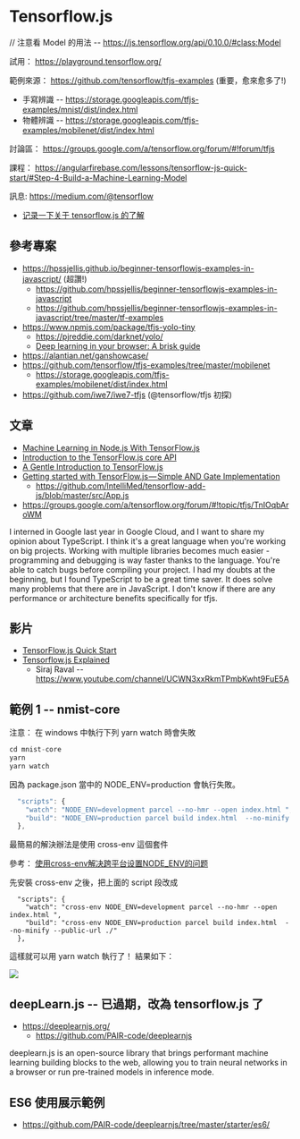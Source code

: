 # Tensorflow.js

// 注意看 Model 的用法 -- https://js.tensorflow.org/api/0.10.0/#class:Model

試用： https://playground.tensorflow.org/

範例來源： https://github.com/tensorflow/tfjs-examples (重要，愈來愈多了!)

* 手寫辨識 -- https://storage.googleapis.com/tfjs-examples/mnist/dist/index.html
* 物體辨識 -- https://storage.googleapis.com/tfjs-examples/mobilenet/dist/index.html


討論區： https://groups.google.com/a/tensorflow.org/forum/#!forum/tfjs

課程： https://angularfirebase.com/lessons/tensorflow-js-quick-start/#Step-4-Build-a-Machine-Learning-Model

訊息: https://medium.com/@tensorflow

* [记录一下关于 tensorflow.js 的了解](https://www.linpx.com/p/you-want-to-know-that-everything-about-tensorflowjs-is-here.html)

## 參考專案

* https://hpssjellis.github.io/beginner-tensorflowjs-examples-in-javascript/ (超讚!)
  * https://github.com/hpssjellis/beginner-tensorflowjs-examples-in-javascript
  * https://github.com/hpssjellis/beginner-tensorflowjs-examples-in-javascript/tree/master/tf-examples
* https://www.npmjs.com/package/tfjs-yolo-tiny
  * https://pjreddie.com/darknet/yolo/
  * [Deep learning in your browser: A brisk guide](https://towardsdatascience.com/deep-learning-in-your-browser-a-brisk-guide-ca06c2198846)
* https://alantian.net/ganshowcase/
* https://github.com/tensorflow/tfjs-examples/tree/master/mobilenet
  * https://storage.googleapis.com/tfjs-examples/mobilenet/dist/index.html
* https://github.com/iwe7/iwe7-tfjs (@tensorflow/tfjs 初探)

## 文章

* [Machine Learning in Node.js With TensorFlow.js](http://jamesthom.as/blog/2018/08/07/machine-learning-in-node-dot-js-with-tensorflow-dot-js/)
* [Introduction to the TensorFlow.js core API](https://observablehq.com/@nsthorat/introduction-to-deeplearn-js)
* [A Gentle Introduction to TensorFlow.js](https://medium.com/tensorflow/a-gentle-introduction-to-tensorflow-js-dba2e5257702)
* [Getting started with TensorFlow.js — Simple AND Gate Implementation](https://www.linkedin.com/pulse/getting-started-tensorflowjs-simple-gate-sam-alsmadi)
  * https://github.com/lntelliMed/tensorflow-add-js/blob/master/src/App.js
* https://groups.google.com/a/tensorflow.org/forum/#!topic/tfjs/TnIOqbAroWM

I interned in Google last year in Google Cloud, and I want to share my opinion about TypeScript. I think it's a great language when you're working on big projects. Working with multiple libraries becomes much easier - programming and debugging is way faster thanks to the language. You're able to catch bugs before compiling your project. I had my doubts at the beginning, but I found TypeScript to be a great time saver. It does solve many problems that there are in JavaScript. I don't know if there are any performance or architecture benefits specifically for tfjs.

## 影片

* [TensorFlow.js Quick Start](https://www.youtube.com/watch?v=Y_XM3Bu-4yc)
* [Tensorflow.js Explained](https://www.youtube.com/watch?v=Nc8kZABv-KE)
  * Siraj Raval -- https://www.youtube.com/channel/UCWN3xxRkmTPmbKwht9FuE5A

## 範例 1 -- nmist-core

注意： 在 windows 中執行下列 yarn watch 時會失敗

```js
cd mnist-core
yarn
yarn watch
```

因為 package.json 當中的 NODE_ENV=production 會執行失敗。

```js
  "scripts": {
    "watch": "NODE_ENV=development parcel --no-hmr --open index.html ",
    "build": "NODE_ENV=production parcel build index.html  --no-minify --public-url ./"
  },
```

最簡易的解決辦法是使用 cross-env 這個套件

參考： [使用cross-env解决跨平台设置NODE_ENV的问题](https://segmentfault.com/a/1190000005811347)

先安裝 cross-env 之後，把上面的 script 段改成

```
  "scripts": {
    "watch": "cross-env NODE_ENV=development parcel --no-hmr --open index.html ",
    "build": "cross-env NODE_ENV=production parcel build index.html  --no-minify --public-url ./"
  },
```

這樣就可以用 yarn watch 執行了！ 結果如下：

![](img/nmist-core.png)

## deepLearn.js -- 已過期，改為 tensorflow.js 了

* https://deeplearnjs.org/
  * https://github.com/PAIR-code/deeplearnjs

deeplearn.js is an open-source library that brings performant machine learning building blocks to the web, allowing you to train neural networks in a browser or run pre-trained models in inference mode.

## ES6 使用展示範例

* https://github.com/PAIR-code/deeplearnjs/tree/master/starter/es6/

